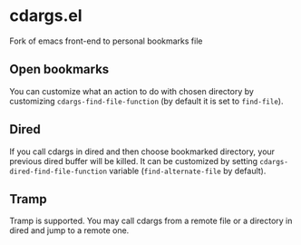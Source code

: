 # cdargs.el
Fork of emacs front-end to personal bookmarks file

## Open bookmarks
You can customize what an action to do with chosen directory by 
customizing `cdargs-find-file-function` (by default it is set to `find-file`).

## Dired
If you call cdargs in dired and then choose bookmarked directory,
your previous dired buffer will be killed. It can be customized by
setting `cdargs-dired-find-file-function` variable (`find-alternate-file` by default).

## Tramp
Tramp is supported. You may call cdargs from a remote file or a directory in dired and jump to a remote one.

